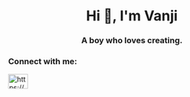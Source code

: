 <h1 align="center">Hi 👋, I'm Vanji</h1>
<h3 align="center">A boy who loves creating.</h3>

<h3 align="left">Connect with me:</h3>
<p align="left">
<a href="https://linkedin.com/in/https://www.linkedin.com/in/vanji317" target="blank"><img align="center" src="https://raw.githubusercontent.com/rahuldkjain/github-profile-readme-generator/master/src/images/icons/Social/linked-in-alt.svg" alt="https://www.linkedin.com/in/vanji317" height="30" width="40" /></a>
</p>

